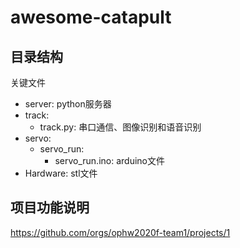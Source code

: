 ﻿# awesome-catapult

## 目录结构

关键文件

- server: python服务器
- track:
  - track.py: 串口通信、图像识别和语音识别
- servo:
  - servo_run:
    - servo_run.ino: arduino文件
- Hardware: stl文件

## 项目功能说明

<https://github.com/orgs/ophw2020f-team1/projects/1>
